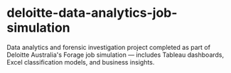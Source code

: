 # deloitte-data-analytics-job-simulation
Data analytics and forensic investigation project completed as part of Deloitte Australia's Forage job simulation — includes Tableau dashboards, Excel classification models, and business insights.
